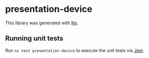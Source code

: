 # presentation-device

This library was generated with [Nx](https://nx.dev).

## Running unit tests

Run `nx test presentation-device` to execute the unit tests via [Jest](https://jestjs.io).
